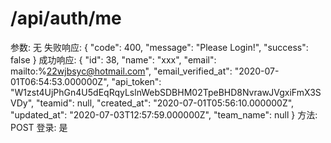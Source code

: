 # /api/auth/me

参数: 无
失败响应: {
"code": 400,
"message": "Please Login!",
"success": false
}
成功响应: {
"id": 38,
"name": "xxx",
"email": mailto:%22wjbsyc@hotmail.com",
"email_verified_at": "2020-07-01T06:54:53.000000Z",
"api_token": "W1zst4UjPhGn4U5dEqRqyLslnWebSDBHM02TpeBHD8NvrawJVgxiFmX3SVDy",
"teamid": null,
"created_at": "2020-07-01T05:56:10.000000Z",
"updated_at": "2020-07-03T12:57:59.000000Z",
"team_name": null
}
方法: POST
登录: 是